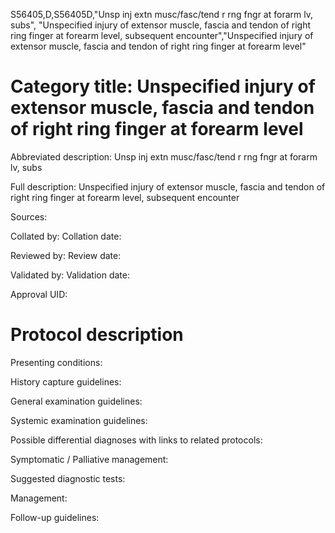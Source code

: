 S56405,D,S56405D,"Unsp inj extn musc/fasc/tend r rng fngr at forarm lv, subs", "Unspecified injury of extensor muscle, fascia and tendon of right ring finger at forearm level, subsequent encounter","Unspecified injury of extensor muscle, fascia and tendon of right ring finger at forearm level"
# Category title: Unspecified injury of extensor muscle, fascia and tendon of right ring finger at forearm level

Abbreviated description: Unsp inj extn musc/fasc/tend r rng fngr at forarm lv, subs

Full description: Unspecified injury of extensor muscle, fascia and tendon of right ring finger at forearm level, subsequent encounter

Sources:

Collated by:
Collation date:

Reviewed by:
Review date:

Validated by:
Validation date:

Approval UID:

# Protocol description

Presenting conditions:

History capture guidelines:

General examination guidelines:

Systemic examination guidelines:

Possible differential diagnoses with links to related protocols:

Symptomatic / Palliative management:

Suggested diagnostic tests:

Management:

Follow-up guidelines:

